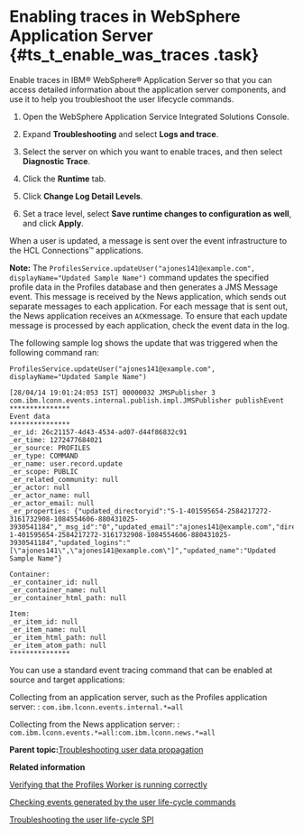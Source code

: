 # Enabling traces in WebSphere Application Server {#ts_t_enable_was_traces .task}

Enable traces in IBM® WebSphere® Application Server so that you can access detailed information about the application server components, and use it to help you troubleshoot the user lifecycle commands.

1.  Open the WebSphere Application Service Integrated Solutions Console.

2.  Expand **Troubleshooting** and select **Logs and trace**.

3.  Select the server on which you want to enable traces, and then select **Diagnostic Trace**.

4.  Click the **Runtime** tab.

5.  Click **Change Log Detail Levels**.

6.  Set a trace level, select **Save runtime changes to configuration as well**, and click **Apply**.


When a user is updated, a message is sent over the event infrastructure to the HCL Connections™ applications.

**Note:** The `ProfilesService.updateUser("ajones141@example.com", displayName="Updated Sample Name")` command updates the specified profile data in the Profiles database and then generates a JMS Message event. This message is received by the News application, which sends out separate messages to each application. For each message that is sent out, the News application receives an `ACK`message. To ensure that each update message is processed by each application, check the event data in the log.

The following sample log shows the update that was triggered when the following command ran:

```
ProfilesService.updateUser("ajones141@example.com", displayName="Updated Sample Name")
```

```
[28/04/14 19:01:24:053 IST] 00000032 JMSPublisher 3 com.ibm.lconn.events.internal.publish.impl.JMSPublisher publishEvent
***************
Event data
***************
_er_id: 26c21157-4d43-4534-ad07-d44f86832c91
_er_time: 1272477684021
_er_source: PROFILES
_er_type: COMMAND
_er_name: user.record.update
_er_scope: PUBLIC
_er_related_community: null
_er_actor: null
_er_actor_name: null
_er_actor_email: null
_er_properties: {"updated_directoryid":"S-1-401595654-2584217272-3161732908-1084554606-880431025-3930541184","_msg_id":"0","updated_email":"ajones141@example.com","directoryid":"S-1-401595654-2584217272-3161732908-1084554606-880431025-3930541184","updated_logins":"[\"ajones141\",\"ajones141@example.com\"]","updated_name":"Updated Sample Name"}

Container:
_er_container_id: null
_er_container_name: null
_er_container_html_path: null

Item:
_er_item_id: null
_er_item_name: null
_er_item_html_path: null
_er_item_atom_path: null
***************
```

You can use a standard event tracing command that can be enabled at source and target applications:

Collecting from an application server, such as the Profiles application server:
:   `com.ibm.lconn.events.internal.*=all`

Collecting from the News application server:
:   `com.ibm.lconn.events.*=all:com.ibm.lconn.news.*=all`

**Parent topic:**[Troubleshooting user data propagation](../troubleshoot/ts_c_troubleshoot_user_lifecycle.md)

**Related information**  


[Verifying that the Profiles Worker is running correctly](../troubleshoot/ts_t_check_profiles_worker.md)

[Checking events generated by the user life-cycle commands](../troubleshoot/ts_t_check_commands.md)

[Troubleshooting the user life-cycle SPI](../troubleshoot/ts_t_troubleshoot_consumer_process.md)

